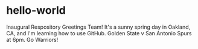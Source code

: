 # hello-world
Inaugural Respository
Greetings Team!
It's a sunny spring day in Oakland, CA, and I'm learning how to use GitHub.
Golden State v San Antonio Spurs at 6pm. Go Warriors! 
